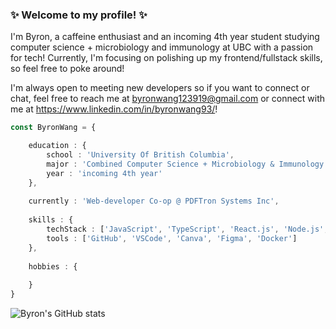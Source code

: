 ### ✨ Welcome to my profile! ✨ 
I'm Byron, a caffeine enthusiast and an incoming 4th year student studying computer science + microbiology and immunology at UBC with a passion for tech! Currently, I'm focusing on polishing up my frontend/fullstack skills, so feel free to poke around!

I'm always open to meeting new developers so if you want to connect or chat, feel free to reach me at byronwang123919@gmail.com or connect with me at https://www.linkedin.com/in/byronwang93/!

```typescript
const ByronWang = {

    education : {
        school : 'University Of British Columbia',
        major : 'Combined Computer Science + Microbiology & Immunology',
        year : 'incoming 4th year'
    },
    
    currently : 'Web-developer Co-op @ PDFTron Systems Inc',
    
    skills : {
        techStack : ['JavaScript', 'TypeScript', 'React.js', 'Node.js', 'Git', 'C++', 'Java', 'R', 'SQL', 'HTML', 'CSS'],
        tools : ['GitHub', 'VSCode', 'Canva', 'Figma', 'Docker']
    },
    
    hobbies : {
    
    }
}
```

![Byron's GitHub stats](https://github-readme-stats.vercel.app/api?username=byronwang93&show_icons=true&theme=radical)

<!--
**byronwang93/byronwang93** is a ✨ _special_ ✨ repository because its `README.md` (this file) appears on your GitHub profile.

Here are some ideas to get you started:

- 🔭 I’m currently working on ...
- 🌱 I’m currently learning ...
- 👯 I’m looking to collaborate on ...
- 🤔 I’m looking for help with ...
- 💬 Ask me about ...
- 📫 How to reach me: ...
- 😄 Pronouns: ...
- ⚡ Fun fact: ...
-->
